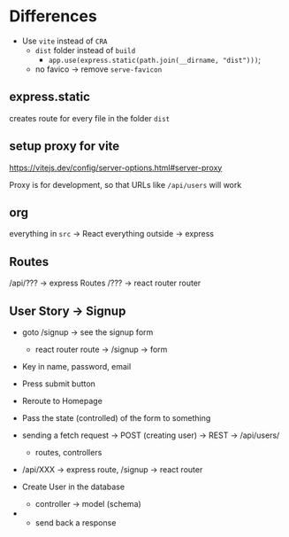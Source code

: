 # Differences

- Use `vite` instead of `CRA`
  - `dist` folder instead of `build`
    - `app.use(express.static(path.join(__dirname, "dist")))`;
  - no favico -> remove `serve-favicon`

## express.static

creates route for every file in the folder `dist`

## setup proxy for vite

<https://vitejs.dev/config/server-options.html#server-proxy>

Proxy is for development, so that URLs like `/api/users` will work

## org

everything in `src` -> React
everything outside -> express

## Routes

/api/??? -> express Routes
/??? -> react router router

## User Story -> Signup

- goto /signup -> see the signup form
  - react router route -> /signup -> form
- Key in name, password, email
- Press submit button
- Reroute to Homepage

- Pass the state (controlled) of the form to something

- sending a fetch request -> POST (creating user) -> REST -> /api/users/
  - routes, controllers
- /api/XXX -> express route, /signup -> react router
- Create User in the database
  - controller -> model (schema)
- - send back a response